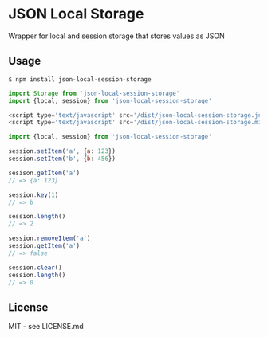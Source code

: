 # JSON Local Storage

Wrapper for local and session storage that stores values as JSON

## Usage

```
$ npm install json-local-session-storage
```

```javascript
import Storage from 'json-local-session-storage'
import {local, session} from 'json-local-session-storage'
```

```javascript
<script type='text/javascript' src='/dist/json-local-session-storage.js'></script>
<script type='text/javascript' src='/dist/json-local-session-storage.min.js'></script>
```

```javascript
import {local, session} from 'json-local-session-storage'

session.setItem('a', {a: 123})
session.setItem('b', {b: 456})

sesison.getItem('a')
// => {a: 123}

session.key(1)
// => b

session.length()
// => 2

session.removeItem('a')
session.getItem('a')
// => false

session.clear()
session.length()
// => 0
```

## License

MIT - see LICENSE.md
